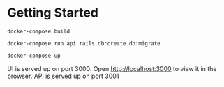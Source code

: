 # Getting Started

`docker-compose build`

`docker-compose run api rails db:create db:migrate`

`docker-compose up`

UI is served up on port 3000. Open [http://localhost:3000](http://localhost:3000) to view it in the browser.
API is served up on port 3001
